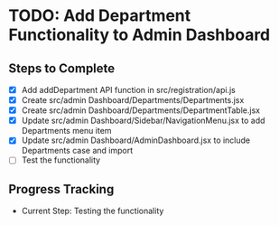 # TODO: Add Department Functionality to Admin Dashboard

## Steps to Complete

- [x] Add addDepartment API function in src/registration/api.js
- [x] Create src/admin Dashboard/Departments/Departments.jsx
- [x] Create src/admin Dashboard/Departments/DepartmentTable.jsx
- [x] Update src/admin Dashboard/Sidebar/NavigationMenu.jsx to add Departments menu item
- [x] Update src/admin Dashboard/AdminDashboard.jsx to include Departments case and import
- [ ] Test the functionality

## Progress Tracking
- Current Step: Testing the functionality
